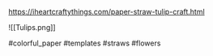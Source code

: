 https://iheartcraftythings.com/paper-straw-tulip-craft.html

![[Tulips.png]]

#colorful_paper #templates #straws #flowers 